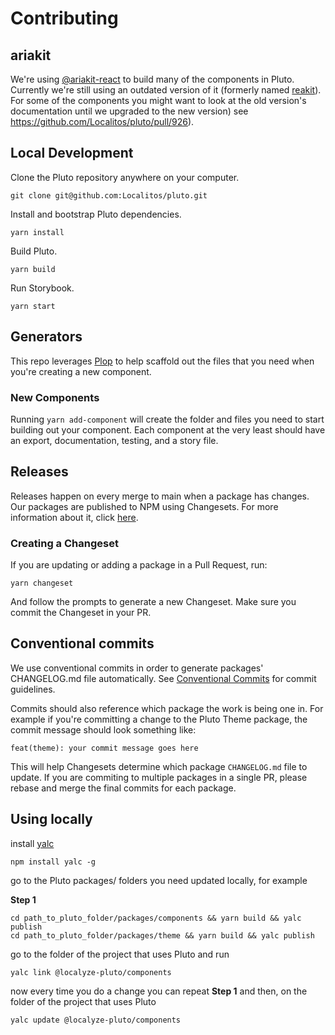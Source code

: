 # Contributing

## ariakit

We're using [@ariakit-react](https://ariakit.org) to build many of the components in Pluto.
Currently we're still using an outdated version of it (formerly named
[reakit](https://reakit.io/docs/get-started/)). For some of the components you might want to look at the
old version's documentation until we upgraded to the new version)
see https://github.com/Localitos/pluto/pull/926).

## Local Development

Clone the Pluto repository anywhere on your computer.

```shell
git clone git@github.com:Localitos/pluto.git
```

Install and bootstrap Pluto dependencies.

```shell
yarn install
```

Build Pluto.

```shell
yarn build
```

Run Storybook.

```shell
yarn start
```

## Generators

This repo leverages [Plop](https://plopjs.com/) to help scaffold out the files
that you need when you're creating a new component.

### New Components

Running `yarn add-component` will create the folder and files you need to start
building out your component. Each component at the very least should have an
export, documentation, testing, and a story file.

## Releases

Releases happen on every merge to main when a package has changes. Our packages
are published to NPM using Changesets. For more information about it, click
[here](https://github.com/changesets/changesets/blob/main/docs/detailed-explanation.md).

### Creating a Changeset

If you are updating or adding a package in a Pull Request, run:

```shell
yarn changeset
```

And follow the prompts to generate a new Changeset. Make sure you commit the
Changeset in your PR.

## Conventional commits

We use conventional commits in order to generate packages' CHANGELOG.md file
automatically. See [Conventional Commits](https://conventionalcommits.org) for
commit guidelines.

Commits should also reference which package the work is being one in. For
example if you're committing a change to the Pluto Theme package, the commit
message should look something like:

```shell
feat(theme): your commit message goes here
```

This will help Changesets determine which package `CHANGELOG.md` file to update.
If you are commiting to multiple packages in a single PR, please rebase and
merge the final commits for each package.

## Using locally

install [yalc](https://github.com/wclr/yalc)

```
npm install yalc -g
```

go to the Pluto packages/ folders you need updated locally, for example

**Step 1**

```
cd path_to_pluto_folder/packages/components && yarn build && yalc publish
cd path_to_pluto_folder/packages/theme && yarn build && yalc publish
```

go to the folder of the project that uses Pluto and run

```
yalc link @localyze-pluto/components
```

now every time you do a change you can repeat **Step 1** and then, on the folder of the project that
uses Pluto

```
yalc update @localyze-pluto/components
```

